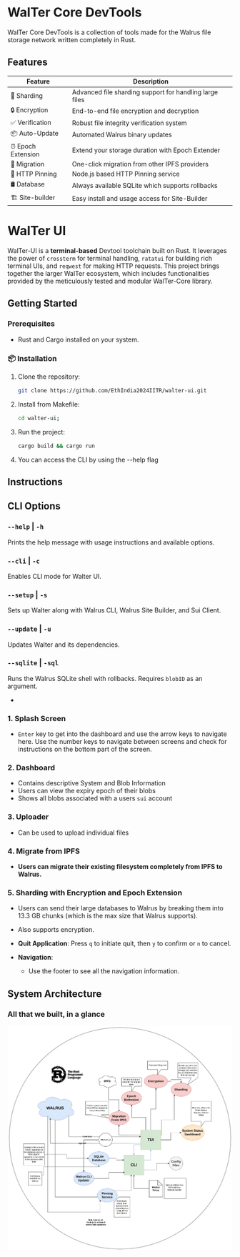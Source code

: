 # WalTer Core DevTools

WalTer Core DevTools is a collection of tools made for the Walrus file storage network written completely in Rust.

## Features

| Feature            | Description                                             |
| ------------------ | ------------------------------------------------------- |
| 🔄 Sharding        | Advanced file sharding support for handling large files |
| 🔒 Encryption      | End-to-end file encryption and decryption               |
| ✅ Verification    | Robust file integrity verification system               |
| 📦 Auto-Update     | Automated Walrus binary updates                         |
| ⏰ Epoch Extension | Extend your storage duration with Epoch Extender        |
| 🔄 Migration       | One-click migration from other IPFS providers           |
| 📌 HTTP Pinning    | Node.js based HTTP Pinning service                      |
| 🛢️ Database        | Always available SQLite which supports rollbacks        |
| 🏗️ Site-builder    | Easy install and usage access for Site-Builder          |

# WalTer UI

WalTer-UI is a **terminal-based** Devtool toolchain built on Rust. It leverages the power of `crossterm` for terminal handling, `ratatui` for building rich terminal UIs, and `reqwest` for making HTTP requests. This project brings together the larger WalTer ecosystem, which includes functionalities provided by the meticulously tested and modular WalTer-Core library.

## Getting Started

### Prerequisites

- Rust and Cargo installed on your system.

### 📦 Installation

1.  Clone the repository:

    ```bash
    git clone https://github.com/EthIndia2024IITR/walter-ui.git
    ```

2.  Install from Makefile:

    ```bash
    cd walter-ui;
    ```

3.  Run the project:

    ```bash
    cargo build && cargo run

    ```

4.  You can access the CLI by using the --help flag

## Instructions

## CLI Options

### `--help` | `-h`

Prints the help message with usage instructions and available options.

### `--cli` | `-c`

Enables CLI mode for Walter UI.

### `--setup` | `-s`

Sets up Walter along with Walrus CLI, Walrus Site Builder, and Sui Client.

### `--update` | `-u`

Updates Walter and its dependencies.

### `--sqlite` | `-sql`

Runs the Walrus SQLite shell with rollbacks. Requires `blobID` as an argument.

-

### 1. Splash Screen

- `Enter` key to get into the dashboard and use the arrow keys to navigate here. Use the number keys to navigate between screens and check for instructions on the bottom part of the screen.

### 2. Dashboard

- Contains descriptive System and Blob Information
- Users can view the expiry epoch of their blobs
- Shows all blobs associated with a users `sui` account

### 3. Uploader

- Can be used to upload individual files

### 4. Migrate from IPFS

- **Users can migrate their existing filesystem completely from IPFS to Walrus.**

### 5. Sharding with Encryption and Epoch Extension

- Users can send their large databases to Walrus by breaking them into 13.3 GB chunks (which is the max size that Walrus supports).
- Also supports encryption.

- **Quit Application**: Press `q` to initiate quit, then `y` to confirm or `n` to cancel.
- **Navigation**:
  - Use the footer to see all the navigation information.

## System Architecture

### All that we built, in a glance

<img src="architecture.png" alt="System Architecture" width="700">
